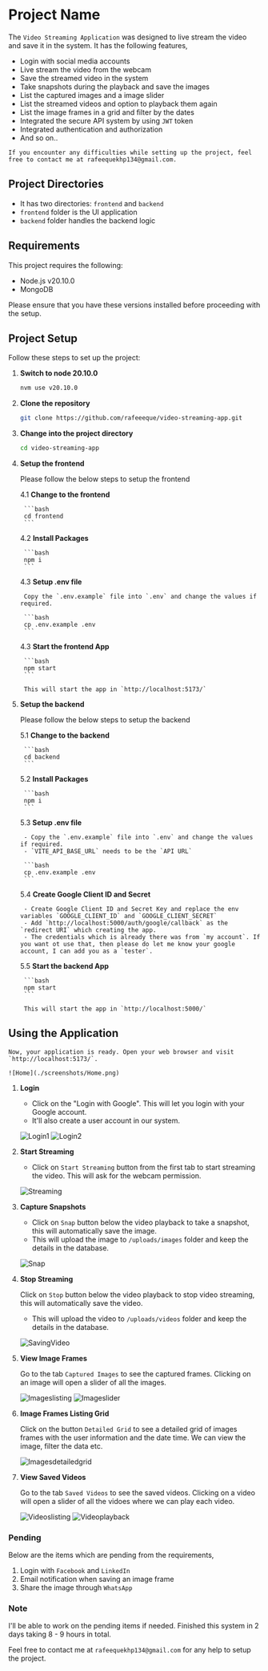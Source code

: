 # Project Name

The `Video Streaming Application` was designed to live stream the video and save it in the system. It has the following features,

- Login with social media accounts
- Live stream the video from the webcam
- Save the streamed video in the system
- Take snapshots during the playback and save the images
- List the captured images and a image slider
- List the streamed videos and option to playback them again
- List the image frames in a grid and filter by the dates
- Integrated the secure API system by using `JWT` token
- Integrated authentication and authorization
- And so on..

`If you encounter any difficulties while setting up the project, feel free to contact me at rafeequekhp134@gmail.com.`

## Project Directories

- It has two directories: `frontend` and `backend`
- `frontend` folder is the UI application
- `backend` folder handles the backend logic

## Requirements

This project requires the following:

* Node.js v20.10.0
* MongoDB

Please ensure that you have these versions installed before proceeding with the setup.

## Project Setup

Follow these steps to set up the project:


1. **Switch to node 20.10.0**

    ```bash
    nvm use v20.10.0
    ```

2. **Clone the repository**

    ```bash
    git clone https://github.com/rafeeeque/video-streaming-app.git
    ```

3. **Change into the project directory**

    ```bash
    cd video-streaming-app
    ```

4. **Setup the frontend**

    Please follow the below steps to setup the frontend

    4.1 **Change to the frontend**

        ```bash
        cd frontend
        ```

    4.2 **Install Packages**

        ```bash
        npm i
        ```

    4.3 **Setup .env file**

        Copy the `.env.example` file into `.env` and change the values if required.

        ```bash
        cp .env.example .env
        ```

    4.3 **Start the frontend App**

        ```bash
        npm start
        ```

        This will start the app in `http://localhost:5173/`

5. **Setup the backend**

    Please follow the below steps to setup the backend

    5.1 **Change to the backend**

        ```bash
        cd backend
        ```

    5.2 **Install Packages**

        ```bash
        npm i
        ```

    5.3 **Setup .env file**

        - Copy the `.env.example` file into `.env` and change the values if required.
        - `VITE_API_BASE_URL` needs to be the `API URL`

        ```bash
        cp .env.example .env
        ```
    
    5.4 **Create Google Client ID and Secret**

        - Create Google Client ID and Secret Key and replace the env variables `GOOGLE_CLIENT_ID` and `GOOGLE_CLIENT_SECRET`
        - Add `http://localhost:5000/auth/google/callback` as the `redirect URI` which creating the app.
        - The credentials which is already there was from `my account`. If you want ot use that, then please do let me know your google account, I can add you as a `tester`.

    5.5 **Start the backend App**

        ```bash
        npm start
        ```

        This will start the app in `http://localhost:5000/`


## Using the Application

    Now, your application is ready. Open your web browser and visit `http://localhost:5173/`.

    ![Home](./screenshots/Home.png)

1. **Login**

    - Click on the "Login with Google". This will let you login with your Google account.
    - It'll also create a user account in our system.

    ![Login1](./screenshots/Login.png) ![Login2](./screenshots/Login2.png)

2. **Start Streaming**

    - Click on `Start Streaming` button from the first tab to start streaming the video. This will ask for the webcam permission.

    ![Streaming](./screenshots/Streaming.png)

3. **Capture Snapshots**

    - Click on `Snap` button below the video playback to take a snapshot, this will automatically save the image.
    - This will upload the image to `/uploads/images` folder and keep the details in the database.

    ![Snap](./screenshots/Snap.png)

4. **Stop Streaming**

    Click on `Stop` button below the video playback to stop video streaming, this will automatically save the video.
    - This will upload the video to `/uploads/videos` folder and keep the details in the database.

    ![SavingVideo](./screenshots/SavingVideo.png)

5. **View Image Frames**

    Go to the tab `Captured Images` to see the captured frames. Clicking on an image will open a slider of all the images.

    ![Imageslisting](./screenshots/Imageslisting.png)
    ![Imageslider](./screenshots/Imageslider.png)

6. **Image Frames Listing Grid**

    Click on the button `Detailed Grid` to see a detailed grid of images frames with the user information and the date time. We can view the image, filter the data etc.

    ![Imagesdetailedgrid](./screenshots/Imagesdetailedgrid.png)

7. **View Saved Videos**

    Go to the tab `Saved Videos` to see the saved videos. Clicking on a video will open a slider of all the vidoes where we can play each video.

    ![Videoslisting](./screenshots/Videoslisting.png)
    ![Videoplayback](./screenshots/Videoplayback.png)

### Pending

Below are the items which are pending from the requirements,

1. Login with `Facebook` and `LinkedIn`
2. Email notification when saving an image frame
3. Share the image through `WhatsApp`

### Note

I'll be able to work on the pending items if needed. Finished this system in 2 days taking 8 - 9 hours in total.

Feel free to contact me at `rafeequekhp134@gmail.com` for any help to setup the project.